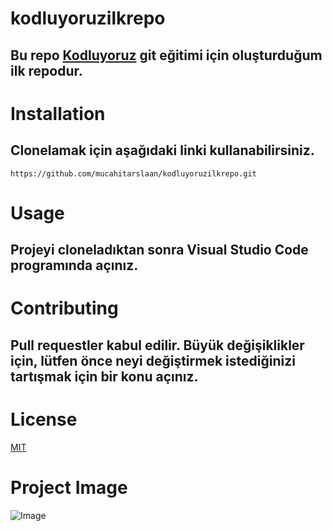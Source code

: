 # kodluyoruzilkrepo
## Bu repo [Kodluyoruz](https://kodluyoruz.org/) git eğitimi için oluşturduğum ilk repodur.

# Installation
## Clonelamak için aşağıdaki linki kullanabilirsiniz.
```
https://github.com/mucahitarslaan/kodluyoruzilkrepo.git
```

# Usage
## Projeyi cloneladıktan sonra Visual Studio Code programında açınız.

# Contributing
## Pull requestler kabul edilir. Büyük değişiklikler için, lütfen önce neyi değiştirmek istediğinizi tartışmak için bir konu açınız.

# License
[MIT](https://choosealicense.com/licenses/mit/)

# Project Image
![Image](https://avatars.githubusercontent.com/u/30476529?s=200&v=4)